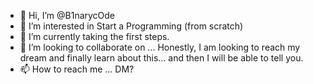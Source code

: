 - 👋 Hi, I’m @B1narycOde
- 👀 I’m interested in Start a Programming (from scratch)
- 🌱 I’m currently taking the first steps.
- 💞️ I’m looking to collaborate on ... Honestly, I am looking to reach my dream and finally learn about this... and then I will be able to tell you.
- 📫 How to reach me ... DM?

<!---
B1narycOde/B1narycOde is a ✨ special ✨ repository  (this is not true and you know it) because its `README.md` (????) appears on your GitHub profile.
--->
